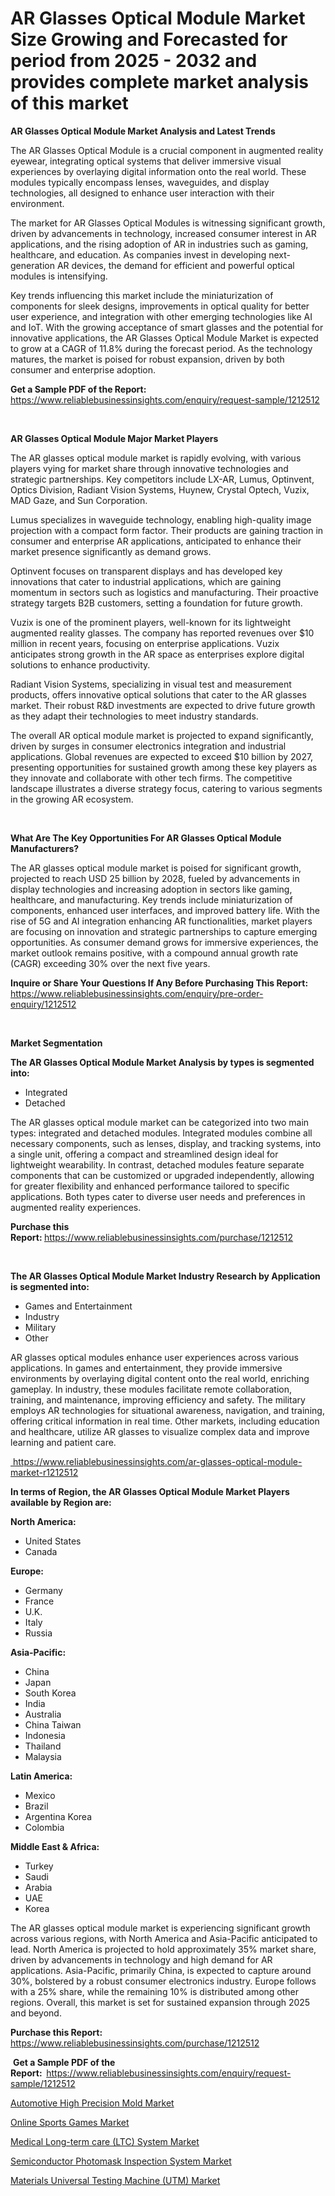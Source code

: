 <p><h1>AR Glasses Optical Module Market Size Growing and Forecasted for period from 2025 - 2032 and provides complete market analysis of this market</h1></p><p><strong>AR Glasses Optical Module Market Analysis and Latest Trends</strong></p>
<p><p>The AR Glasses Optical Module is a crucial component in augmented reality eyewear, integrating optical systems that deliver immersive visual experiences by overlaying digital information onto the real world. These modules typically encompass lenses, waveguides, and display technologies, all designed to enhance user interaction with their environment.</p><p>The market for AR Glasses Optical Modules is witnessing significant growth, driven by advancements in technology, increased consumer interest in AR applications, and the rising adoption of AR in industries such as gaming, healthcare, and education. As companies invest in developing next-generation AR devices, the demand for efficient and powerful optical modules is intensifying. </p><p>Key trends influencing this market include the miniaturization of components for sleek designs, improvements in optical quality for better user experience, and integration with other emerging technologies like AI and IoT. With the growing acceptance of smart glasses and the potential for innovative applications, the AR Glasses Optical Module Market is expected to grow at a CAGR of 11.8% during the forecast period. As the technology matures, the market is poised for robust expansion, driven by both consumer and enterprise adoption.</p></p>
<p><strong>Get a Sample PDF of the Report:&nbsp;</strong> <a href="https://www.reliablebusinessinsights.com/enquiry/request-sample/1212512?utm_campaign=84&utm_medium=2&utm_source=Github&utm_content=ia&utm_term=24032025&utm_id=ar-glasses-optical-module">https://www.reliablebusinessinsights.com/enquiry/request-sample/1212512</a></p>
<p>&nbsp;</p>
<p><strong>AR Glasses Optical Module Major Market Players</strong></p>
<p><p>The AR glasses optical module market is rapidly evolving, with various players vying for market share through innovative technologies and strategic partnerships. Key competitors include LX-AR, Lumus, Optinvent, Optics Division, Radiant Vision Systems, Huynew, Crystal Optech, Vuzix, MAD Gaze, and Sun Corporation. </p><p>Lumus specializes in waveguide technology, enabling high-quality image projection with a compact form factor. Their products are gaining traction in consumer and enterprise AR applications, anticipated to enhance their market presence significantly as demand grows.</p><p>Optinvent focuses on transparent displays and has developed key innovations that cater to industrial applications, which are gaining momentum in sectors such as logistics and manufacturing. Their proactive strategy targets B2B customers, setting a foundation for future growth.</p><p>Vuzix is one of the prominent players, well-known for its lightweight augmented reality glasses. The company has reported revenues over $10 million in recent years, focusing on enterprise applications. Vuzix anticipates strong growth in the AR space as enterprises explore digital solutions to enhance productivity.</p><p>Radiant Vision Systems, specializing in visual test and measurement products, offers innovative optical solutions that cater to the AR glasses market. Their robust R&D investments are expected to drive future growth as they adapt their technologies to meet industry standards.</p><p>The overall AR optical module market is projected to expand significantly, driven by surges in consumer electronics integration and industrial applications. Global revenues are expected to exceed $10 billion by 2027, presenting opportunities for sustained growth among these key players as they innovate and collaborate with other tech firms. The competitive landscape illustrates a diverse strategy focus, catering to various segments in the growing AR ecosystem.</p></p>
<p>&nbsp;</p>
<p><strong>What Are The Key Opportunities For AR Glasses Optical Module Manufacturers?</strong></p>
<p><p>The AR glasses optical module market is poised for significant growth, projected to reach USD 25 billion by 2028, fueled by advancements in display technologies and increasing adoption in sectors like gaming, healthcare, and manufacturing. Key trends include miniaturization of components, enhanced user interfaces, and improved battery life. With the rise of 5G and AI integration enhancing AR functionalities, market players are focusing on innovation and strategic partnerships to capture emerging opportunities. As consumer demand grows for immersive experiences, the market outlook remains positive, with a compound annual growth rate (CAGR) exceeding 30% over the next five years.</p></p>
<p><strong>Inquire or Share Your Questions If Any Before Purchasing This Report:</strong> <a href="https://www.reliablebusinessinsights.com/enquiry/pre-order-enquiry/1212512?utm_campaign=84&utm_medium=2&utm_source=Github&utm_content=ia&utm_term=24032025&utm_id=ar-glasses-optical-module">https://www.reliablebusinessinsights.com/enquiry/pre-order-enquiry/1212512</a></p>
<p>&nbsp;</p>
<p><strong>Market Segmentation</strong></p>
<p><strong>The AR Glasses Optical Module Market Analysis by types is segmented into:</strong></p>
<p><ul><li>Integrated</li><li>Detached</li></ul></p>
<p><p>The AR glasses optical module market can be categorized into two main types: integrated and detached modules. Integrated modules combine all necessary components, such as lenses, display, and tracking systems, into a single unit, offering a compact and streamlined design ideal for lightweight wearability. In contrast, detached modules feature separate components that can be customized or upgraded independently, allowing for greater flexibility and enhanced performance tailored to specific applications. Both types cater to diverse user needs and preferences in augmented reality experiences.</p></p>
<p><strong>Purchase this Report:&nbsp;</strong><a href="https://www.reliablebusinessinsights.com/purchase/1212512?utm_campaign=84&utm_medium=2&utm_source=Github&utm_content=ia&utm_term=24032025&utm_id=ar-glasses-optical-module">https://www.reliablebusinessinsights.com/purchase/1212512</a></p>
<p>&nbsp;</p>
<p><strong>The AR Glasses Optical Module Market Industry Research by Application is segmented into:</strong></p>
<p><ul><li>Games and Entertainment</li><li>Industry</li><li>Military</li><li>Other</li></ul></p>
<p><p>AR glasses optical modules enhance user experiences across various applications. In games and entertainment, they provide immersive environments by overlaying digital content onto the real world, enriching gameplay. In industry, these modules facilitate remote collaboration, training, and maintenance, improving efficiency and safety. The military employs AR technologies for situational awareness, navigation, and training, offering critical information in real time. Other markets, including education and healthcare, utilize AR glasses to visualize complex data and improve learning and patient care.</p></p>
<p><a href="https://www.reliablebusinessinsights.com/ar-glasses-optical-module-market-r1212512?utm_campaign=84&utm_medium=2&utm_source=Github&utm_content=ia&utm_term=24032025&utm_id=ar-glasses-optical-module">&nbsp;https://www.reliablebusinessinsights.com/ar-glasses-optical-module-market-r1212512</a></p>
<p><strong>In terms of Region, the AR Glasses Optical Module Market Players available by Region are:</strong></p>
<p>
    <p> <strong> North America: </strong>
        <ul>
            <li>United States</li>
            <li>Canada</li>
        </ul>
        </p> 
    <p> <strong> Europe: </strong>
        <ul>
            <li>Germany</li>
            <li>France</li>
            <li>U.K.</li>
            <li>Italy</li>
            <li>Russia</li>
        </ul>
        </p> 
    <p> <strong> Asia-Pacific: </strong>
        <ul>
            <li>China</li>
            <li>Japan</li>
            <li>South Korea</li>
            <li>India</li>
            <li>Australia</li>
            <li>China Taiwan</li>
            <li>Indonesia</li>
            <li>Thailand</li>
            <li>Malaysia</li>
        </ul>
        </p> 
    <p> <strong> Latin America: </strong>
        <ul>
            <li>Mexico</li>
            <li>Brazil</li>
            <li>Argentina Korea</li>
            <li>Colombia</li>
        </ul>
        </p> 
    <p> <strong> Middle East & Africa: </strong>
        <ul>
            <li>Turkey</li>
            <li>Saudi</li>
            <li>Arabia</li>
            <li>UAE</li>
            <li>Korea</li>
        </ul>
    </p>
    </p>
<p><p>The AR glasses optical module market is experiencing significant growth across various regions, with North America and Asia-Pacific anticipated to lead. North America is projected to hold approximately 35% market share, driven by advancements in technology and high demand for AR applications. Asia-Pacific, primarily China, is expected to capture around 30%, bolstered by a robust consumer electronics industry. Europe follows with a 25% share, while the remaining 10% is distributed among other regions. Overall, this market is set for sustained expansion through 2025 and beyond.</p></p>
<p><strong>Purchase this Report: </strong><a href="https://www.reliablebusinessinsights.com/purchase/1212512?utm_campaign=84&utm_medium=2&utm_source=Github&utm_content=ia&utm_term=24032025&utm_id=ar-glasses-optical-module">https://www.reliablebusinessinsights.com/purchase/1212512</a></p>
<p>&nbsp;<strong>Get a Sample PDF of the Report:&nbsp;&nbsp;</strong><a href="https://www.reliablebusinessinsights.com/enquiry/request-sample/1212512?utm_campaign=84&utm_medium=2&utm_source=Github&utm_content=ia&utm_term=24032025&utm_id=ar-glasses-optical-module">https://www.reliablebusinessinsights.com/enquiry/request-sample/1212512</a></p>
<p><strong></strong></p>
<p><p><a href="https://github.com/oslieselotte2192/Market-Research-Report-List-1/blob/main/automotive-high-precision-mold-market.md?utm_campaign=84&utm_medium=2&utm_source=Github&utm_content=ia&utm_term=24032025&utm_id=ar-glasses-optical-module">Automotive High Precision Mold Market</a></p><p><a href="https://github.com/watzondechao/Market-Research-Report-List-1/blob/main/online-sports-games-market.md?utm_campaign=84&utm_medium=2&utm_source=Github&utm_content=ia&utm_term=24032025&utm_id=ar-glasses-optical-module">Online Sports Games Market</a></p><p><a href="https://github.com/tambraunrue691969/Market-Research-Report-List-1/blob/main/medical-long-term-care-ltc-system-market.md?utm_campaign=84&utm_medium=2&utm_source=Github&utm_content=ia&utm_term=24032025&utm_id=ar-glasses-optical-module">Medical Long-term care (LTC) System Market</a></p><p><a href="https://github.com/lizamflotow/Market-Research-Report-List-1/blob/main/semiconductor-photomask-inspection-system-market.md?utm_campaign=84&utm_medium=2&utm_source=Github&utm_content=ia&utm_term=24032025&utm_id=ar-glasses-optical-module">Semiconductor Photomask Inspection System Market</a></p><p><a href="https://github.com/phephezxnf/Market-Research-Report-List-1/blob/main/materials-universal-testing-machine-utm-market.md?utm_campaign=84&utm_medium=2&utm_source=Github&utm_content=ia&utm_term=24032025&utm_id=ar-glasses-optical-module">Materials Universal Testing Machine (UTM) Market</a></p></p>